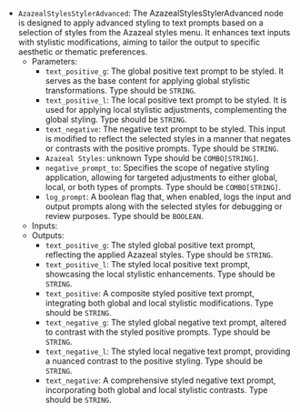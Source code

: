 - `AzazealStylesStylerAdvanced`: The AzazealStylesStylerAdvanced node is designed to apply advanced styling to text prompts based on a selection of styles from the Azazeal styles menu. It enhances text inputs with stylistic modifications, aiming to tailor the output to specific aesthetic or thematic preferences.
    - Parameters:
        - `text_positive_g`: The global positive text prompt to be styled. It serves as the base content for applying global stylistic transformations. Type should be `STRING`.
        - `text_positive_l`: The local positive text prompt to be styled. It is used for applying local stylistic adjustments, complementing the global styling. Type should be `STRING`.
        - `text_negative`: The negative text prompt to be styled. This input is modified to reflect the selected styles in a manner that negates or contrasts with the positive prompts. Type should be `STRING`.
        - `Azazeal Styles`: unknown Type should be `COMBO[STRING]`.
        - `negative_prompt_to`: Specifies the scope of negative styling application, allowing for targeted adjustments to either global, local, or both types of prompts. Type should be `COMBO[STRING]`.
        - `log_prompt`: A boolean flag that, when enabled, logs the input and output prompts along with the selected styles for debugging or review purposes. Type should be `BOOLEAN`.
    - Inputs:
    - Outputs:
        - `text_positive_g`: The styled global positive text prompt, reflecting the applied Azazeal styles. Type should be `STRING`.
        - `text_positive_l`: The styled local positive text prompt, showcasing the local stylistic enhancements. Type should be `STRING`.
        - `text_positive`: A composite styled positive text prompt, integrating both global and local stylistic modifications. Type should be `STRING`.
        - `text_negative_g`: The styled global negative text prompt, altered to contrast with the styled positive prompts. Type should be `STRING`.
        - `text_negative_l`: The styled local negative text prompt, providing a nuanced contrast to the positive styling. Type should be `STRING`.
        - `text_negative`: A comprehensive styled negative text prompt, incorporating both global and local stylistic contrasts. Type should be `STRING`.
